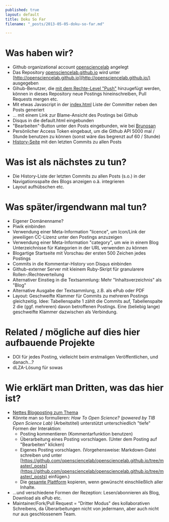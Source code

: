 ```yaml
---
published: true
layout: default
title: Doku So Far
filename: "_posts/2013-05-05-doku-so-far.md"

---
```


# Was haben wir?

* Github organizational account [opensciencelab](https://github.com/opensciencelab/) angelegt
* Das Repository [opensciencelab.github.io](https://github.com/opensciencelab/opensciencelab.github.io) wird unter [http://opensciencelab.github.io](http://opensciencelab.github.io/) ausgegeben 
* Gihub-Benutzer, die [mit dem Rechte-Level "Push"](https://help.github.com/articles/what-are-the-different-access-permissions) hinzugefügt werden, können in dieses Repository neue Postings hineinschreiben, Pull Requests mergen etc.
* Mit etwas Javascript in der [index.html](https://github.com/opensciencelab/opensciencelab.github.io/blob/master/index.html) Liste der Committer neben den Posts generiert
* ... mit einem Link zur Blame-Ansicht des Postings bei Github
* Disqus in die default.html eingebunden
* "Bearbeiten"-Button unter den Posts eingebunden, wie bei [Brunosan](http://brunosan.eu/2012/07/01/jekyll-pull-requests/)
* Persönlicher Access Token eingebaut, um die Github API 5000 mal / Stunde benutzen zu können (sonst wäre das begrenzt auf 60 / Stunde)
* [History-Seite](http://opensciencelab.github.io/history/) mit den letzten Commits zu allen Posts

# Was ist als nächstes zu tun?

* Die History-Liste der letzten Commits zu allen Posts (s.o.) in der Navigationsspalte des Blogs anzeigen o.ä. integrieren
* Layout aufhübschen etc.

# Was später/irgendwann mal tun?

* Eigener Domänenname?
* Piwik einbinden
* Verwendung einer Meta-Information "licence", um Icon/Link der jeweiligen CC-Lizenz unter den Postings anzuzeigen
* Verwendung einer Meta-Information "category", um wie in einem Blog Unterzeichnisse für Kategorien in der URL verwenden zu können
* Blogartige Startseite mit Vorschau der ersten 500 Zeichen jedes Postings
* Commits in die Kommentar-History von Disqus einbinden 
* Github-externer Server mit kleinem Ruby-Skript für granularere Rollen-/Rechteverteilung
* Alternativer Einstieg in die Textsammlung: Mehr "Inhaltsverzeichnis" als "Blog"
* Alternative Ausgabe der Textsammlung, z.B. als ePub oder PDF
* Layout: Geschweifte Klammer für Commits zu mehreren Postings gleichzeitig. Idee: Tabellenspalte 1 zählt die Commits auf, Tabellenspalte 2 die (ggf. mehreren) davon betroffenen Postings. Eine (beliebig lange) geschweifte Klammer dazwischen als Verbindung.

# Related / mögliche auf dies hier aufbauende Projekte

* DOI für jedes Posting, vielleicht beim erstmaligen Veröffentlichen, und danach...?
* dLZA-Lösung für sowas

# Wie erklärt man Dritten, was das hier ist?

* [Nettes Blogposting zum Thema](http://kinlane.com/2013/01/02/creating-two-levels-of-open-engagement-with-github-pages-and-disqus/)
* Könnte man so formulieren: *How To Open Science? (powered by TIB Open Science Lab)* (Arbeitstitel) unterstützt unterschiedlich "tiefe" Formen der Interaktion:
  * Posting kommentieren (Kommentarfunktion benutzen)
  * Überarbeitung eines Posting vorschlagen. (Unter dem Posting auf "Bearbeiten" klicken)
  * Eigenes Posting vorschlagen. (Vorgehensweise: Markdown-Datei schreiben und unter [https://github.com/opensciencelab/opensciencelab.github.io/tree/master/_posts](https://github.com/opensciencelab/opensciencelab.github.io/tree/master/_posts) einfügen.)
  * Die [gesamte Plattform](https://github.com/opensciencelab/opensciencelab.github.io/fork) kopieren, wenn gewünscht einschließlich aller Inhalte.
* ...und verschiedene Formen der Rezeption: Lesen/abonnieren als Blog, Download als ePub etc.
* Maintainer/Fork/Pull Request = "Dritter Modus" des kollaborativen Schreibens, da Überarbeitungen nicht von jedermann, aber auch nicht nur aus geschlossenem Team.
